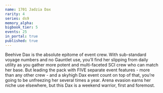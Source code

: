 ```yaml
---
name: 1701 Jadzia Dax
rarity: 4
series: ds9
memory_alpha:
bigbook_tier: 5
events: 25
in_portal: true
published: true
---
```


Beehive Dax is the absolute epitome of event crew. With sub-standard voyage numbers and no Gauntlet use, you’ll find her slipping from daily utility as you gather more potent and multi-faceted SCI crew who can match her base. But leading the pack with FIVE separate event features - more than any other crew - and a skyhigh Dax event count on top of that, you’re going to be unfreezing her several times a year. Arena evasion earns her niche use elsewhere, but this Dax is a weekend warrior, first and foremost.
